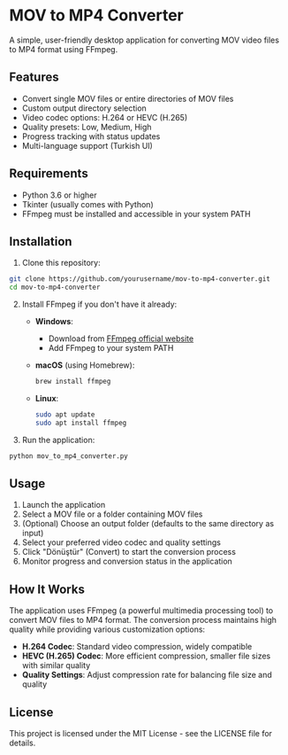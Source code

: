# MOV to MP4 Converter

A simple, user-friendly desktop application for converting MOV video files to MP4 format using FFmpeg.


## Features

- Convert single MOV files or entire directories of MOV files
- Custom output directory selection
- Video codec options: H.264 or HEVC (H.265)
- Quality presets: Low, Medium, High
- Progress tracking with status updates
- Multi-language support (Turkish UI)

## Requirements

- Python 3.6 or higher
- Tkinter (usually comes with Python)
- FFmpeg must be installed and accessible in your system PATH

## Installation

1. Clone this repository:
```bash
git clone https://github.com/yourusername/mov-to-mp4-converter.git
cd mov-to-mp4-converter
```

2. Install FFmpeg if you don't have it already:

   - **Windows**: 
     - Download from [FFmpeg official website](https://ffmpeg.org/download.html)
     - Add FFmpeg to your system PATH

   - **macOS** (using Homebrew):
     ```bash
     brew install ffmpeg
     ```

   - **Linux**:
     ```bash
     sudo apt update
     sudo apt install ffmpeg
     ```

3. Run the application:
```bash
python mov_to_mp4_converter.py
```

## Usage

1. Launch the application
2. Select a MOV file or a folder containing MOV files
3. (Optional) Choose an output folder (defaults to the same directory as input)
4. Select your preferred video codec and quality settings
5. Click "Dönüştür" (Convert) to start the conversion process
6. Monitor progress and conversion status in the application

## How It Works

The application uses FFmpeg (a powerful multimedia processing tool) to convert MOV files to MP4 format. The conversion process maintains high quality while providing various customization options:

- **H.264 Codec**: Standard video compression, widely compatible
- **HEVC (H.265) Codec**: More efficient compression, smaller file sizes with similar quality
- **Quality Settings**: Adjust compression rate for balancing file size and quality


## License

This project is licensed under the MIT License - see the LICENSE file for details.

